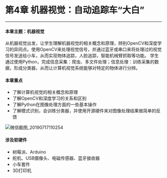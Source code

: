 # 第4章 机器视觉：自动追踪车“大白”

---

#### 本章主题：机器视觉

从机器视觉出发，让学生理解机器视觉的相关概念和原理，辨别OpenCV和深度学习的异同点。使用OpenCV来处理视觉信号，并通过蓝牙或串口来将处理过的视觉信号发送给小车，从而实现物体追踪，人脸追踪，智能机械臂抓取等功能。
学生通过使用Python，完成信息采集：爬虫、多文件处理；信息处理：训练采集的数据，形成分类器，从而让计算机视觉系统能够对特定的物体进行分辨。

#### 本章重点

- 了解计算机视觉的相关概念和原理
- 了解OpenCV和深度学习的关系和区别
- 了解Python在图像处理方面的一些基本操作
- 了解模式识别，会训练分类器，并使用开源硬件来对图像处理结果做简单的反馈

![微信截图_20190717110254](https://md.hass.live/%E5%BE%AE%E4%BF%A1%E5%9B%BE%E7%89%87_20190717110952.jpg)

#### 涉及软硬件

- 树莓派、Arduino
- 舵机、USB摄像头、电磁传感器、蓝牙接收器
- 小车套件
- 3D打印机
